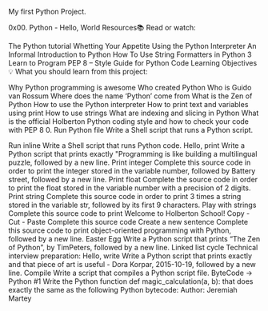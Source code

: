 My first Python Project.

0x00. Python - Hello, World Resources📚 Read or watch:

The Python tutorial Whetting Your Appetite Using the Python Interpreter An Informal Introduction to Python How To Use String Formatters in Python 3 Learn to Program PEP 8 – Style Guide for Python Code Learning Objectives💡 What you should learn from this project:

Why Python programming is awesome Who created Python Who is Guido van Rossum Where does the name ‘Python’ come from What is the Zen of Python How to use the Python interpreter How to print text and variables using print How to use strings What are indexing and slicing in Python What is the official Holberton Python coding style and how to check your code with PEP 8 0. Run Python file Write a Shell script that runs a Python script.

Run inline Write a Shell script that runs Python code.
Hello, print Write a Python script that prints exactly "Programming is like building a multilingual puzzle, followed by a new line.
Print integer Complete this source code in order to print the integer stored in the variable number, followed by Battery street, followed by a new line.
Print float Complete the source code in order to print the float stored in the variable number with a precision of 2 digits.
Print string Complete this source code in order to print 3 times a string stored in the variable str, followed by its first 9 characters.
Play with strings Complete this source code to print Welcome to Holberton School!
Copy - Cut - Paste Complete this source code
Create a new sentence Complete this source code to print object-oriented programming with Python, followed by a new line.
Easter Egg Write a Python script that prints “The Zen of Python”, by TimPeters, followed by a new line.
Linked list cycle Technical interview preparation:
Hello, write Write a Python script that prints exactly and that piece of art is useful - Dora Korpar, 2015-10-19, followed by a new line.
Compile Write a script that compiles a Python script file.
ByteCode -> Python #1 Write the Python function def magic_calculation(a, b): that does exactly the same as the following Python bytecode:
Author: Jeremiah Martey

